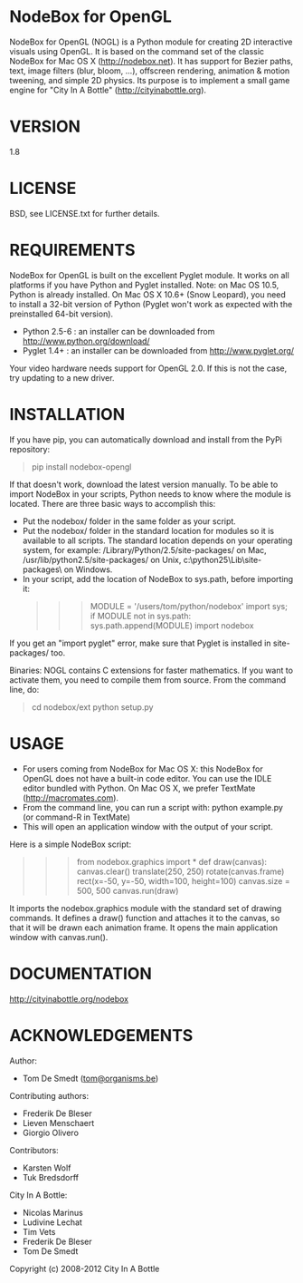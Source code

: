 NodeBox for OpenGL
==================

NodeBox for OpenGL (NOGL) is a Python module for creating 2D interactive visuals using OpenGL. It is based on the command set of the classic NodeBox for Mac OS X (http://nodebox.net). It has support for Bezier paths, text, image filters (blur, bloom, ...), offscreen rendering, animation & motion tweening, and simple 2D physics. Its purpose is to implement a small game engine for "City In A Bottle" (http://cityinabottle.org).

VERSION
=======

1.8

LICENSE
=======

BSD, see LICENSE.txt for further details.

REQUIREMENTS
============

NodeBox for OpenGL is built on the excellent Pyglet module. It works on all platforms if you have Python and Pyglet installed. Note: on Mac OS 10.5, Python is already installed. On Mac OS X 10.6+ (Snow Leopard), you need to install a 32-bit version of Python (Pyglet won't work as expected with the preinstalled 64-bit version).

- Python 2.5-6 : an installer can be downloaded from http://www.python.org/download/
- Pyglet 1.4+  : an installer can be downloaded from http://www.pyglet.org/

Your video hardware needs support for OpenGL 2.0.
If this is not the case, try updating to a new driver.

INSTALLATION
============

If you have pip, you can automatically download and install from the PyPi repository:
> pip install nodebox-opengl

If that doesn't work, download the latest version manually. To be able to import NodeBox in your scripts, Python needs to know where the module is located. There are three basic ways to accomplish this:

- Put the nodebox/ folder in the same folder as your script.
- Put the nodebox/ folder in the standard location for modules so it is available to all scripts.
  The standard location depends on your operating system, for example:
  /Library/Python/2.5/site-packages/ on Mac,
  /usr/lib/python2.5/site-packages/ on Unix,
  c:\python25\Lib\site-packages\ on Windows.
- In your script, add the location of NodeBox to sys.path, before importing it:
  >>> MODULE = '/users/tom/python/nodebox'
  >>> import sys; if MODULE not in sys.path: sys.path.append(MODULE)
  >>> import nodebox

If you get an "import pyglet" error, make sure that Pyglet is installed in site-packages/ too.

Binaries:
NOGL contains C extensions for faster mathematics. If you want to activate them, you need to compile them from source. 
From the command line, do:
> cd nodebox/ext
> python setup.py

USAGE
=====

- For users coming from NodeBox for Mac OS X: this NodeBox for OpenGL does not have a built-in code editor. You can use the IDLE editor bundled with Python. On Mac OS X, we prefer TextMate (http://macromates.com).
- From the command line, you can run a script with: python example.py (or command-R in TextMate)
- This will open an application window with the output of your script.

Here is a simple NodeBox script:

>>> from nodebox.graphics import *
>>> def draw(canvas):
>>>     canvas.clear()
>>>     translate(250, 250)
>>>     rotate(canvas.frame)
>>>     rect(x=-50, y=-50, width=100, height=100)
>>> canvas.size = 500, 500
>>> canvas.run(draw)

It imports the nodebox.graphics module with the standard set of drawing commands. It defines a draw() function and attaches it to the canvas, so that it will be drawn each animation frame. It opens the main application window with canvas.run().

DOCUMENTATION
=============

http://cityinabottle.org/nodebox

ACKNOWLEDGEMENTS
================

Author: 
- Tom De Smedt (tom@organisms.be)

Contributing authors:
- Frederik De Bleser
- Lieven Menschaert
- Giorgio Olivero

Contributors:
- Karsten Wolf
- Tuk Bredsdorff

City In A Bottle:
- Nicolas Marinus
- Ludivine Lechat
- Tim Vets
- Frederik De Bleser
- Tom De Smedt

Copyright (c) 2008-2012 City In A Bottle
